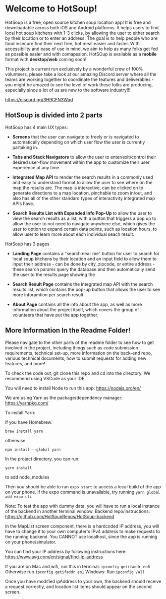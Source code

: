 # Welcome to HotSoup!

HotSoup is a free, open source kitchen soup location app! It is free and downloadable across both iOS and Android platforms. It helps users to find local hot soup kitchens with 1-3 clicks, by allowing the user to either search by their location or to enter an address. The goal is to help people who are food insecure find their next free, hot meal easier and faster. With accessibility and ease of use in mind, we aim to help as many folks get fed as possible easier and with comapssion. HotSOup is available as a **mobile** format with **desktop/web** coming soon!

This project is current run exclusively by a wonderful crew of 100% volunteers, please take a look at our amazing Discord server where all the teams are working together to coordinate the features and deliverables - you might be amazed to see the level of work these folks are producing, especially since a lot of us are new to the software industry!!!

https://discord.gg/3H9CFN3Wqd

## HotSoup is divided into 2 parts

HotSoup has 4 main UX types:

- **Screens** that the user can navigate to freely or is navigated to automatically depending on which user flow the user is currently partaking in.

- **Tabs and Stack Navigators** to allow the user to enter/exit/control their desired user-flow movement within the app to customize their user experience at any time.

- **Integrated Map API** to render the search results in a commonly used and easy to understand format to allow the user to see where on the map the results are. The map is interactive, can be clicked on to generate directions to a map location, pinchable to zoom in/out, and also has all of the other standard types of interactivity integrated map APIs have.

- **Search Results List with Expanded Info Pop-Up** to allow the user to view the search results as a list, with a button that triggers a pop up to allow the user to not need to navigate anywhere else, which gives the user to option to expand certain data points, such as location hours, to allow user to learn more about each individual seach result.

HotSoup has 3 pages

- **Landing Page** contains a "search near me" button for user to search for local soup kitchens by their location and an input field to allow them to input their address - can be done by city, zipcode, or entire address - these search params query the database and then automatically send the user to the results page showing the

- **Search Result Page** contains the integrated map API with the search results list, which contains the pop-up button that allows the user to see more inforamtion per search result

- **About Page** contains all the info about the app, as well as more information about the project itself, which covers the group of volunteers that have put the app together.

## More Information In the Readme Folder!

Please navigate to the other parts of the readme folder to see how to get involved in the project, including things such as code submission requirements, technical set-up, more information on the back-end repo, various technical documents, how to submit requests for adding new features, and more!

To check the code out, git clone this repo and cd into the directory.
We recommend using VSCode as your IDE.

You will need to install Node to run this app: https://nodejs.org/en/

We are using Yarn as the package/dependency manager: https://yarnpkg.com/

To install Yarn:

if you have Homebrew:

```
brew install yarn
```

otherwise

```
npm install --global yarn

```

In the project directory, you can run:

```
yarn install
```

to add node_modules

Then you should be able to run `expo start` to access a local build of the app on your phone. If the expo command is unavailable, try running `yarn global add expo-cli`

Note: To test the app with dummy data, you will have to run a local instance of the backend in another terminal window. Backend repo/instructions: https://github.com/HotSoupRepos/HotSoup-backend

In the MapList screen component, there is a hardcoded IP address, you will have to change it to your own computer's IPv4 address to make requests to the running backend. You CANNOT use localhost, since the app is running on your phone/simulator.

You can find your IP address by following instructions here: https://www.avg.com/en/signal/find-ip-address

If you are on Mac and wifi, run this in terminal: `ipconfig getifaddr en0`
Otherwise run `ipconfig getifaddr en1`
Windows: Run `ipconfig /all`

Once you have modified ipAddress to your own, the backend should receive a request correctly, and location list items should appear on the second screen.
